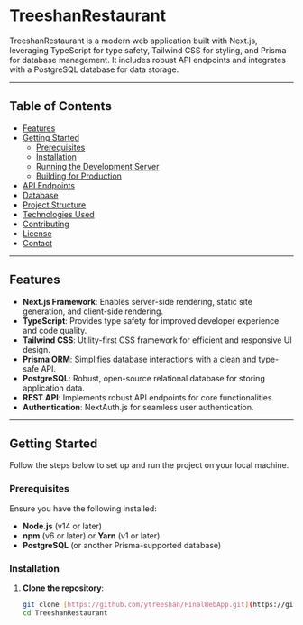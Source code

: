 # TreeshanRestaurant


TreeshanRestaurant is a modern web application built with Next.js, leveraging TypeScript for type safety, Tailwind CSS for styling, and Prisma for database management. It includes robust API endpoints and integrates with a PostgreSQL database for data storage.

---

## Table of Contents

- [Features](#features)
- [Getting Started](#getting-started)
  - [Prerequisites](#prerequisites)
  - [Installation](#installation)
  - [Running the Development Server](#running-the-development-server)
  - [Building for Production](#building-for-production)
- [API Endpoints](#api-endpoints)
- [Database](#database)
- [Project Structure](#project-structure)
- [Technologies Used](#technologies-used)
- [Contributing](#contributing)
- [License](#license)
- [Contact](#contact)

---

## Features

- **Next.js Framework**: Enables server-side rendering, static site generation, and client-side rendering.
- **TypeScript**: Provides type safety for improved developer experience and code quality.
- **Tailwind CSS**: Utility-first CSS framework for efficient and responsive UI design.
- **Prisma ORM**: Simplifies database interactions with a clean and type-safe API.
- **PostgreSQL**: Robust, open-source relational database for storing application data.
- **REST API**: Implements robust API endpoints for core functionalities.
- **Authentication**: NextAuth.js for seamless user authentication.

---

## Getting Started

Follow the steps below to set up and run the project on your local machine.

### Prerequisites

Ensure you have the following installed:

- **Node.js** (v14 or later)
- **npm** (v6 or later) or **Yarn** (v1 or later)
- **PostgreSQL** (or another Prisma-supported database)

### Installation

1. **Clone the repository**:

   ```bash
   git clone [https://github.com/ytreeshan/FinalWebApp.git](https://github.com/ytreeshan/TreeshanRestaurant.git)
   cd TreeshanRestaurant
   
